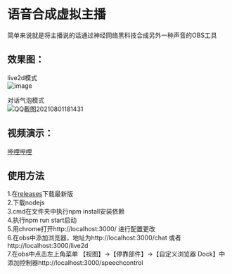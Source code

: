 # 语音合成虚拟主播
简单来说就是将主播说的话通过神经网络黑科技合成另外一种声音的OBS工具
## 效果图：
live2d模式  
![image](https://user-images.githubusercontent.com/27753071/128522743-18f1dc9a-ef6e-435f-84b8-ca8bd3628ee6.png)


对话气泡模式  
![QQ截图20210801181431](https://user-images.githubusercontent.com/27753071/127765918-435d53b0-05d1-44f7-a3ef-aba828899807.png)

## 视频演示：
[哔哩哔哩](https://www.bilibili.com/video/BV1a3411r7B8/)

## 使用方法
1.在[releases](https://github.com/eeg1412/liveSpeech/releases)下载最新版  
2.下载nodejs  
3.cmd在文件夹中执行npm install安装依赖  
4.执行npm run start启动    
5.用chrome打开http://localhost:3000/ 进行配置更改  
6.在obs中添加浏览器，地址为http://localhost:3000/chat 或者 http://localhost:3000/live2d   
7.在obs中点击左上角菜单 【视图】→【停靠部件】→【自定义浏览器 Dock】中添加控制器http://localhost:3000/speechcontrol  

